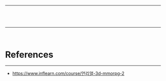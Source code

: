 
# 
---



<br>

# 
---



<br>

# References
---
- <https://www.inflearn.com/course/언리얼-3d-mmorpg-2>

